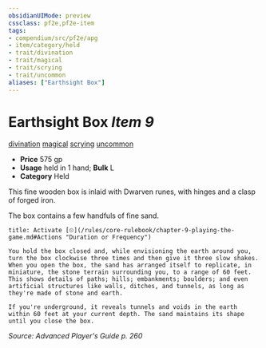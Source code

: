 ```yaml
---
obsidianUIMode: preview
cssclass: pf2e,pf2e-item
tags:
- compendium/src/pf2e/apg
- item/category/held
- trait/divination
- trait/magical
- trait/scrying
- trait/uncommon
aliases: ["Earthsight Box"]
---
```

# Earthsight Box *Item 9*  
[divination](/rules/traits/divination.md)  [magical](/rules/traits/magical.md)  [scrying](/rules/traits/scrying.md)  [uncommon](/rules/traits/uncommon.md)  

- **Price** 575 gp
- **Usage** held in 1 hand; **Bulk** L
- **Category** Held

This fine wooden box is inlaid with Dwarven runes, with hinges and a clasp of forged iron.

The box contains a few handfuls of fine sand.

```ad-embed-ability
title: Activate [⏲](/rules/core-rulebook/chapter-9-playing-the-game.md#Actions "Duration or Frequency")

You hold the box closed and, while envisioning the earth around you, turn the box clockwise three times and then give it three slow shakes. When you open the box, the sand has arranged itself to replicate, in miniature, the stone terrain surrounding you, to a range of 60 feet. This shows details of paths; hills; embankments; boulders; and even artificial structures like walls, ditches, and tunnels, as long as they're made of stone and earth.

If you're underground, it reveals tunnels and voids in the earth within 60 feet at your current depth. The sand maintains its shape until you close the box.
```

*Source: Advanced Player's Guide p. 260*